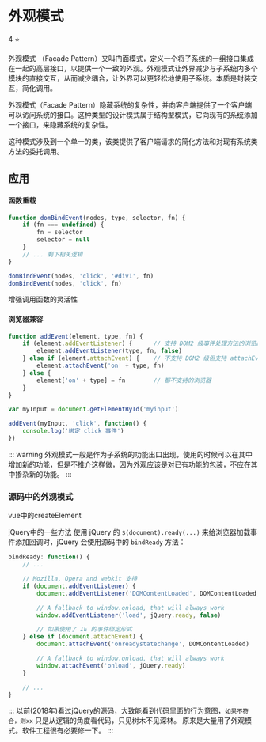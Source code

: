 # 外观模式
4 :star:

外观模式 （Facade Pattern）又叫门面模式，定义一个将子系统的一组接口集成在一起的高层接口，以提供一个一致的外观。外观模式让外界减少与子系统内多个模块的直接交互，从而减少耦合，让外界可以更轻松地使用子系统。本质是封装交互，简化调用。

外观模式（Facade Pattern）隐藏系统的复杂性，并向客户端提供了一个客户端可以访问系统的接口。这种类型的设计模式属于结构型模式，它向现有的系统添加一个接口，来隐藏系统的复杂性。

这种模式涉及到一个单一的类，该类提供了客户端请求的简化方法和对现有系统类方法的委托调用。

## 应用

#### 函数重载

```js
function domBindEvent(nodes, type, selector, fn) {
    if (fn === undefined) {
        fn = selector
        selector = null
    }
    // ... 剩下相关逻辑
}

domBindEvent(nodes, 'click', '#div1', fn)
domBindEvent(nodes, 'click', fn)
```
增强调用函数的灵活性

#### 浏览器兼容

```js
function addEvent(element, type, fn) {
    if (element.addEventListener) {      // 支持 DOM2 级事件处理方法的浏览器
        element.addEventListener(type, fn, false)
    } else if (element.attachEvent) {    // 不支持 DOM2 级但支持 attachEvent
        element.attachEvent('on' + type, fn)
    } else {
        element['on' + type] = fn        // 都不支持的浏览器
    }
}

var myInput = document.getElementById('myinput')

addEvent(myInput, 'click', function() {
    console.log('绑定 click 事件')
})
```

::: warning
外观模式一般是作为子系统的功能出口出现，使用的时候可以在其中增加新的功能，但是不推介这样做，因为外观应该是对已有功能的包装，不应在其中掺杂新的功能。
:::

### 源码中的外观模式

vue中的createElement

jQuery中的一些方法
使用 jQuery 的 `$(document).ready(...)` 来给浏览器加载事件添加回调时，jQuery 会使用源码中的 `bindReady` 方法：

```js
bindReady: function() {
    // ...

    // Mozilla, Opera and webkit 支持
    if (document.addEventListener) {
        document.addEventListener('DOMContentLoaded', DOMContentLoaded, false)

        // A fallback to window.onload, that will always work
        window.addEventListener('load', jQuery.ready, false)

        // 如果使用了 IE 的事件绑定形式
    } else if (document.attachEvent) {
        document.attachEvent('onreadystatechange', DOMContentLoaded)

        // A fallback to window.onload, that will always work
        window.attachEvent('onload', jQuery.ready)
    }

    // ...
}
```
:::
以前(2018年)看过jQuery的源码，大致能看到代码里面的行为意图，`如果不符合，则xx` 只是从逻辑的角度看代码，只见树木不见深林。 原来是大量用了外观模式。软件工程很有必要修一下。
:::
